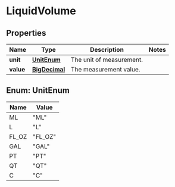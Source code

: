 
# LiquidVolume

## Properties
Name | Type | Description | Notes
------------ | ------------- | ------------- | -------------
**unit** | [**UnitEnum**](#UnitEnum) | The unit of measurement. | 
**value** | [**BigDecimal**](BigDecimal.md) | The measurement value. | 


<a name="UnitEnum"></a>
## Enum: UnitEnum
Name | Value
---- | -----
ML | &quot;ML&quot;
L | &quot;L&quot;
FL_OZ | &quot;FL_OZ&quot;
GAL | &quot;GAL&quot;
PT | &quot;PT&quot;
QT | &quot;QT&quot;
C | &quot;C&quot;



